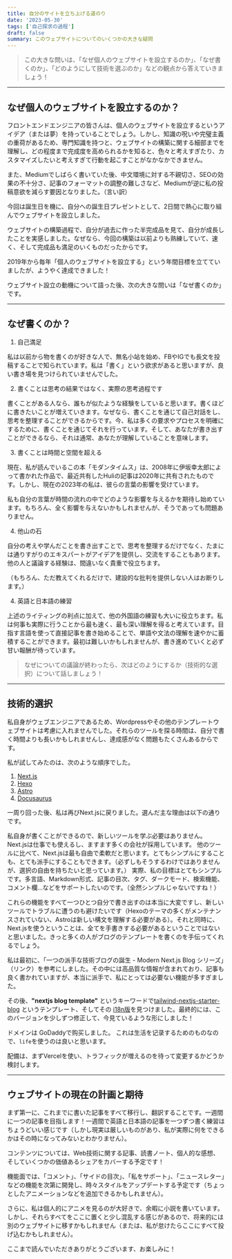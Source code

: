```yaml
---
title: 自分のサイトを立ち上げる道のり
date: '2023-05-30'
tags: ['自己探求の過程']
draft: false
summary: このウェブサイトについてのいくつかの大きな疑問
---
```


> この大きな問いは、「なぜ個人のウェブサイトを設立するのか」、「なぜ書くのか」、「どのようにして技術を選ぶのか」などの観点から答えていきましょう！

---

## なぜ個人のウェブサイトを設立するのか？

フロントエンドエンジニアの皆さんは、個人のウェブサイトを設立するというアイデア（または夢）を持っていることでしょう。しかし、知識の呪いや完璧主義の重荷があるため、専門知識を持つと、ウェブサイトの構築に関する細部までを理解し、どの程度まで完成度を高められるかを知ると、色々と考えすぎたり、カスタマイズしたいと考えすぎて行動を起こすことがなかなかできません。

また、Mediumでしばらく書いていた後、中文環境に対する不親切さ、SEOの効果の不十分さ、記事のフォーマットの調整の難しさなど、Mediumが逆に私の投稿意欲を減らす要因となりました。（言い訳）

今回は誕生日を機に、自分への誕生日プレゼントとして、2日間で熱心に取り組んでウェブサイトを設立しました。

ウェブサイトの構築過程で、自分が過去に作った半完成品を見て、自分が成長したことを実感しました。なぜなら、今回の構築は以前よりも熟練していて、速く、そして完成品も満足のいくものだったからです。

2019年から毎年「個人のウェブサイトを設立する」という年間目標を立てていましたが、ようやく達成できました！

ウェブサイト設立の動機について語った後、次の大きな問いは「なぜ書くのか」です。

---

## なぜ書くのか？

1. 自己満足

私は以前から物を書くのが好きな人で、無名小站を始め、FBやIGでも長文を投稿することで知られています。私は「書く」という欲求があると思いますが、良い書き場を見つけられていませんでした。

2. 書くことは思考の結果ではなく、実際の思考過程です

書くことがある人なら、誰もが似たような経験をしていると思います。書くほどに書きたいことが増えていきます。なぜなら、書くことを通じて自己対話をし、思考を整理することができるからです。今、私は多くの要求やプロセスを明確にするために、書くことを通じてそれを行っています。そして、あなたが書き出すことができるなら、それは通常、あなたが理解していることを意味します。

3. 書くことは時間と空間を超える

現在、私が読んでいるこの本「モダンタイムス」は、2008年に伊坂幸太郎によって書かれた作品で、最近共有したHuliの記事は2020年に共有されたものです。しかし、現在の2023年の私は、彼らの言葉の影響を受けています。

私も自分の言葉が時間の流れの中でどのような影響を与えるかを期待し始めています。もちろん、全く影響を与えないかもしれませんが、そうであっても問題ありません。

4. 他山の石

自分の考えや学んだことを書き出すことで、思考を整理するだけでなく、たまには通りすがりのエキスパートがアイデアを提供し、交流をすることもあります。他の人と議論する経験は、間違いなく貴重で役立ちます。

（もちろん、ただ教えてくれるだけで、建設的な批判を提供しない人はお断りします。）

4. 英語と日本語の練習

上述のライティングの利点に加えて、他の外国語の練習も大いに役立ちます。私は何事も実際に行うことから最も速く、最も深い理解を得ると考えています。目指す言語を使って直接記事を書き始めることで、単語や文法の理解を速やかに蓄積することができます。最初は難しいかもしれませんが、書き進めていくと必ず甘い報酬が待っています。

> なぜについての議論が終わったら、次はどのようにするか（技術的な選択）について話しましょう！

---

## 技術的選択
私自身がウェブエンジニアであるため、Wordpressやその他のテンプレートウェブサイトは考慮に入れませんでした。それらのツールを探る時間は、自分で書く時間よりも長いかもしれませんし、達成感がなく問題もたくさんあるからです。

私が試してみたのは、次のような順序でした。

1. [Next.js](https://nextjs.org/)
2. [Hexo](https://hexo.io/)
3. [Astro](https://astro.new/latest/)
4. [Docusaurus](https://docusaurus.io/)

一周り回った後、私は再びNext.jsに戻りました。選んだ主な理由は以下の通りです。

私自身が書くことができるので、新しいツールを学ぶ必要はありません。
Next.jsは仕事でも使えるし、ますます多くの会社が採用しています。
他のツールに比べて、Next.jsは最も自由で柔軟だと思います。とてもシンプルにすることも、とても派手にすることもできます。（必ずしもそうするわけではありませんが、選択の自由を持ちたいと思っています。）
実際、私の目標はとてもシンプルです。多言語、Markdown形式、記事の目次、タグ、ダークモード、検索機能、コメント欄...などをサポートしたいのです。（全然シンプルじゃないですね！）

これらの機能をすべて一つひとつ自分で書き出すのは本当に大変ですし、新しいツールでトラブルに遭うのも避けたいです（Hexoのテーマの多くがメンテナンスされていない、Astroは新しい構文を理解する必要がある）。それと同時に、Next.jsを使うということは、全てを手書きする必要があるということではないと思いました。きっと多くの人がブログのテンプレートを書くのを手伝ってくれるでしょう。

私は最初に、「一つの派手な技術ブログの誕生 - Modern Next.js Blog シリーズ」（リンク）を参考にしました。その中には高品質な情報が含まれており、記事も良く書かれていますが、本当に派手で、私にとっては必要ない機能が多すぎました。

その後、**"nextjs blog template"** というキーワードで[tailwind-nextjs-starter-blog](https://github.com/timlrx/tailwind-nextjs-starter-blog) というテンプレート、そしてその [i18n版](https://github.com/GautierArcin/i18n-tailwind-nextjs-starter-blog)を見つけました。最終的には、このバージョンを少しずつ修正して、今見ているような形にしました！

ドメインは GoDaddyで购买しました。 これは生活を记录するためのものなので、`life`を使うのは良いと思います。

配備は、まずVercelを使い、トラフィックが増えるのを待って変更するかどうか検討します。

---

## ウェブサイトの現在の計画と期待
まず第一に、これまでに書いた記事をすべて移行し、翻訳することです。一週間に一つの記事を目指します！一週間で英語と日本語の記事を一つずつ書く練習はちょうどいい感じです（しかし現実は厳しいものがあり、私が実際に何をできるかはその時になってみないとわかりません）。

コンテンツについては、Web技術に関する記事、読書ノート、個人的な感想、そしていくつかの価値あるシェアをカバーする予定です！

機能面では、「コメント」、「サイドの目次」、「私をサポート」、「ニュースレター」などの機能を次第に開発し、時々スタイルをアップデートする予定です（ちょっとしたアニメーションなどを追加できるかもしれません）。

さらに、私は個人的にアニメを見るのが大好きで、余暇に小説を書いています。しかし、それらすべてをここに置くと少し混乱する感じがあるので、将来的には別のウェブサイトに移すかもしれません（または、私が怠けたらここにすべて投げ込むかもしれません）。

ここまで読んでいただきありがとうございます、お楽しみに！
